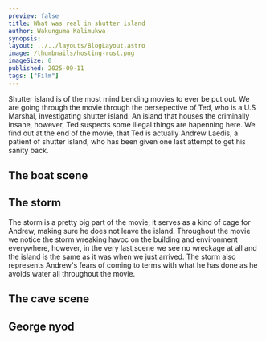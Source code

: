 ```yaml
---
preview: false
title: What was real in shutter island
author: Wakunguma Kalimukwa
synopsis: 
layout: ../../layouts/BlogLayout.astro
image: /thumbnails/hosting-rust.png
imageSize: 0
published: 2025-09-11
tags: ["Film"] 
---
```


Shutter island is of the most mind bending movies to ever be put out. We are going through the movie through the persepective of Ted, who is a U.S Marshal, investigating shutter island. An island that houses the criminally insane, however, Ted suspects some illegal things are hapenning here. We find out at the end of the movie, that Ted is actually Andrew Laedis, a patient of shutter island, who has been given one last attempt to get his sanity back. 

## The boat scene

## The storm
The storm is a pretty big part of the movie, it serves as a kind of cage for Andrew, making sure he does not leave the island. Throughout the movie we notice the storm wreaking havoc on the building and environment everywhere, however, in the very last scene we see no wreckage at all and the island is the same as it was when we just arrived. The storm also represents Andrew's fears of coming to terms with what he has done as he
avoids water all throughout the movie.

## The cave scene

## George nyod
